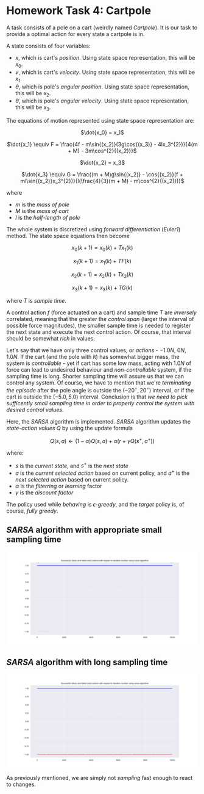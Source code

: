 # Homework Task 4: Cartpole

A task consists of a pole on a cart (weirdly named *Cartpole*). It is our task to provide a optimal action for every state a cartpole is in. 

A state consists of four variables:

- $x$, which is cart's *position*. Using state space representation, this will be $x_0$.
- $v$, which is cart's *velocity*. Using state space representation, this will be $x_1$.
- $\theta$, which is pole's *angular position*. Using state space representation, this will be $x_2$.
- $\dot{\theta}$, which is pole's *angular velocity*. Using state space representation, this will be $x_3$.

The equations of motion represented using state space representation are:

<div align=center>
 
  $\dot{x_0} = x_1$
  
  $\dot{x_1} \equiv F = \frac{4f - m\sin{(x_2)}(3g\cos{(x_3)} - 4lx_3^{2})}{4(m + M) - 3m\cos^{2}{(x_2)}}$
  
  $\dot{x_2} = x_3$

  $\dot{x_3} \equiv G = \frac{(m + M)g\sin{(x_2)} - \cos{(x_2)}(f + ml\sin{(x_2)}x_3^{2})}{l(\frac{4}{3}(m + M) - m\cos^{2}{(x_2)})}$ 

</div>

where 

- $m$ is the *mass of pole*
- $M$ is the *mass of cart*
- $l$ is the *half-length of pole* 

The whole system is discretized using *forward differentiation* (*Euler1*) method. The state space equations then become 

<div align=center>

$x_0(k + 1) = x_0(k) + Tx_1(k)$

$x_1(k + 1) = x_1(k) + TF(k)$

$x_2(k + 1) = x_2(k) + Tx_3(k)$

$x_3(k + 1) = x_3(k) + TG(k)$

</div>

where $T$ is *sample time*. 

A control action $f$ (force actuated on a cart) and sample time $T$ are *inversely* correlated, meaning that the greater the *control span*
(larger the interval of possible force magnitudes), the smaller sample time is needed to register the next state and execute the next
control action. Of course, that interval should be somewhat *rich* in values.

Let's say that we have only three control values, or *actions* - $-1.0N$, $0N$, $1.0N$. If the cart (and the pole with it) has somewhat bigger mass, 
the system is *controllable* - yet if cart has some low mass, acting with $1.0N$ of force can lead to undesired behaviour and 
*non-controllable* system, if the sampling time is long. Shorter sampling time will assure us that we can control any system. Of course,
we have to mention that we're *terminating the episode* after the pole angle is outside the $(-20^{\circ}, 20^{\circ})$ interval,
or if the cart is outside the $(-5.0, 5.0)$ interval. Conclusion is that *we need to pick sufficently small sampling time in order to properly control
the system with desired control values*. 

Here, the *SARSA* algorithm is implemented. *SARSA* algorithm updates the *state-action values* $Q$ by using the update formula 

<div align=center>

$Q(s, a) \leftarrow (1 - \alpha)Q(s, a) + \alpha(r + \gamma Q(s^{+}, a^{+}))$

</div>

where:

- $s$ is the *current state*, and $s^{+}$ is the *next state*
- $a$ is the *current selected action* based on current policy, and $a^{+}$ is the *next selected action* based on current policy.
- $\alpha$ is the *filterring* or *learning* factor
- $\gamma$ is the *discount factor*

The policy used while *behaving* is $\epsilon$*-greedy*, and the *target* policy is, of course, *fully greedy*.

## *SARSA* algorithm with appropriate small sampling time

![](./images/sarsa.png)

## *SARSA* algorithm with long sampling time

![](./images/sarsa_long_sample_time.png)

As previously mentioned, we are simply not *sampling* fast enough to react to changes.
